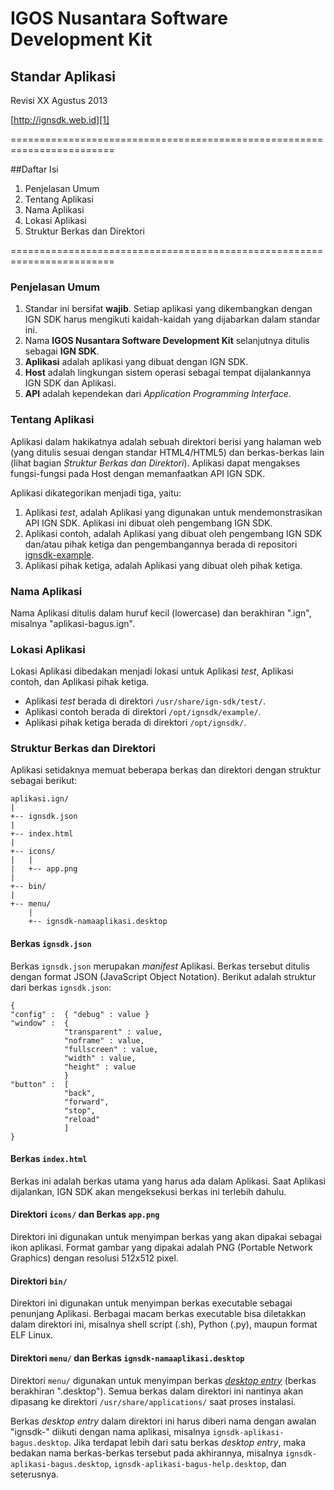 IGOS Nusantara Software Development Kit
=======================================

Standar Aplikasi
----------------
Revisi XX Agustus 2013

[http://ignsdk.web.id][1]

========================================================================

##Daftar Isi
1. Penjelasan Umum
2. Tentang Aplikasi
3. Nama Aplikasi
4. Lokasi Aplikasi
5. Struktur Berkas dan Direktori

========================================================================

### Penjelasan Umum
1. Standar ini bersifat __wajib__. Setiap aplikasi yang dikembangkan dengan
IGN SDK harus mengikuti kaidah-kaidah yang dijabarkan dalam standar ini.
2. Nama __IGOS Nusantara Software Development Kit__ selanjutnya ditulis
sebagai __IGN SDK__.
3. __Aplikasi__ adalah aplikasi yang dibuat dengan IGN SDK.
4. __Host__ adalah lingkungan sistem operasi sebagai tempat dijalankannya
IGN SDK dan Aplikasi.
5. __API__ adalah kependekan dari _Application Programming Interface_.

### Tentang Aplikasi
Aplikasi dalam hakikatnya adalah sebuah direktori berisi yang halaman
web (yang ditulis sesuai dengan standar HTML4/HTML5) dan berkas-berkas
lain (lihat bagian _Struktur Berkas dan Direktori_). Aplikasi dapat
mengakses fungsi-fungsi pada Host dengan memanfaatkan API IGN SDK.

Aplikasi dikategorikan menjadi tiga, yaitu:

1. Aplikasi _test_, adalah Aplikasi yang digunakan untuk
mendemonstrasikan API IGN SDK. Aplikasi ini dibuat oleh pengembang IGN
SDK.
2. Aplikasi contoh, adalah Aplikasi yang dibuat oleh pengembang IGN SDK
dan/atau pihak ketiga dan pengembangannya berada di repositori
[ignsdk-example][2].
3. Aplikasi pihak ketiga, adalah Aplikasi yang dibuat oleh pihak ketiga.

### Nama Aplikasi
Nama Aplikasi ditulis dalam huruf kecil (lowercase) dan berakhiran
".ign", misalnya "aplikasi-bagus.ign".

### Lokasi Aplikasi
Lokasi Aplikasi dibedakan menjadi lokasi untuk Aplikasi _test_, Aplikasi 
contoh, dan Aplikasi pihak ketiga.

* Aplikasi _test_ berada di direktori `/usr/share/ign-sdk/test/`.
* Aplikasi contoh berada di direktori `/opt/ignsdk/example/`.
* Aplikasi pihak ketiga berada di direktori `/opt/ignsdk/`.

### Struktur Berkas dan Direktori

Aplikasi setidaknya memuat beberapa berkas dan direktori dengan struktur
sebagai berikut:

```
aplikasi.ign/
|
+-- ignsdk.json
|
+-- index.html
|
+-- icons/
|   |
|   +-- app.png
|
+-- bin/
|
+-- menu/
    |
    +-- ignsdk-namaaplikasi.desktop
```

#### Berkas `ignsdk.json`
Berkas `ignsdk.json` merupakan _manifest_ Aplikasi. Berkas tersebut
ditulis dengan format JSON (JavaScript Object Notation). Berikut adalah
struktur dari berkas `ignsdk.json`:

```
{
"config" :	{ "debug" : value }
"window" :	{
			"transparent" : value,
			"noframe" : value,
			"fullscreen" : value,
			"width" : value,
			"height" : value
			}
"button" :	[
			"back",
			"forward",
			"stop",
			"reload"
			]
}
```

#### Berkas `index.html`
Berkas ini adalah berkas utama yang harus ada dalam Aplikasi. Saat
Aplikasi dijalankan, IGN SDK akan mengeksekusi berkas ini terlebih
dahulu.

#### Direktori `icons/` dan Berkas `app.png`
Direktori ini digunakan untuk menyimpan berkas yang akan dipakai sebagai
ikon aplikasi. Format gambar yang dipakai adalah PNG (Portable Network Graphics) dengan resolusi 512x512 pixel.

#### Direktori `bin/`
Direktori ini digunakan untuk menyimpan berkas executable sebagai
penunjang Aplikasi. Berbagai macam berkas executable bisa diletakkan
dalam direktori ini, misalnya shell script (.sh), Python (.py), maupun
format ELF Linux.

#### Direktori `menu/` dan Berkas `ignsdk-namaaplikasi.desktop`
Direktori `menu/` digunakan untuk menyimpan berkas [_desktop entry_][3]
(berkas berakhiran ".desktop"). Semua berkas dalam direktori ini
nantinya akan dipasang ke direktori `/usr/share/applications/` saat
proses instalasi.

Berkas _desktop entry_ dalam direktori ini harus diberi nama dengan
awalan "ignsdk-" diikuti dengan nama aplikasi, misalnya
`ignsdk-aplikasi-bagus.desktop`. Jika terdapat lebih dari satu berkas
_desktop entry_, maka bedakan nama berkas-berkas tersebut pada
akhirannya, misalnya `ignsdk-aplikasi-bagus.desktop`, 
`ignsdk-aplikasi-bagus-help.desktop`, dan seterusnya.

[1]: http://ignsdk.web.id
[2]: https://github.com/anak10thn/ignsdk-example
[3]: http://standards.freedesktop.org/desktop-entry-spec/latest/

